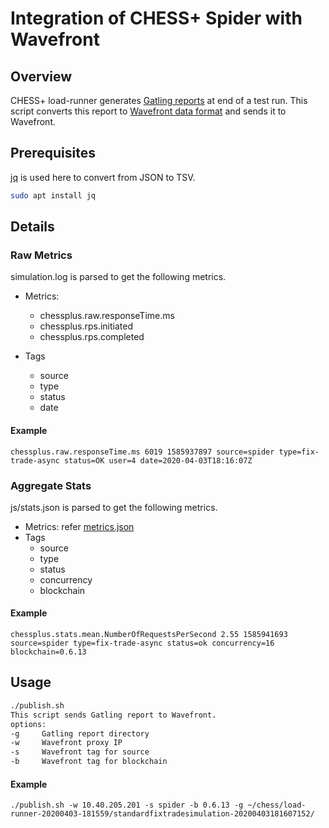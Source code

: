 # Integration of CHESS+ Spider with Wavefront

## Overview

CHESS+ load-runner generates [Gatling reports](https://gatling.io/docs/current/general/reports/) at end of a test run. This script converts this report to [Wavefront data format](https://docs.wavefront.com/wavefront_data_format.html#metrics-data-format-syntax) and sends it to Wavefront.

## Prerequisites

[jq](https://stedolan.github.io/jq/) is used here to convert from JSON to TSV.

```bash
sudo apt install jq
```

## Details

### Raw Metrics

simulation.log is parsed to get the following metrics.

* Metrics: 
    * chessplus.raw.responseTime.ms
    * chessplus.rps.initiated
    * chessplus.rps.completed

* Tags
    * source
    * type
    * status
    * date

#### Example
```
chessplus.raw.responseTime.ms 6019 1585937897 source=spider type=fix-trade-async status=OK user=4 date=2020-04-03T18:16:07Z
```

### Aggregate Stats

js/stats.json is parsed to get the following metrics. 

* Metrics: refer [metrics.json](metrics.json)
* Tags
    * source
    * type
    * status
    * concurrency
    * blockchain

#### Example
```
chessplus.stats.mean.NumberOfRequestsPerSecond 2.55 1585941693 source=spider type=fix-trade-async status=ok concurrency=16 blockchain=0.6.13
```

## Usage

```bash
./publish.sh 
This script sends Gatling report to Wavefront.
options:
-g     Gatling report directory
-w     Wavefront proxy IP
-s     Wavefront tag for source
-b     Wavefront tag for blockchain
```

#### Example

```
./publish.sh -w 10.40.205.201 -s spider -b 0.6.13 -g ~/chess/load-runner-20200403-181559/standardfixtradesimulation-20200403181607152/
```